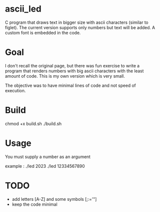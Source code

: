 # ascii_led
C program that draws text in bigger size with ascii characters (similar to figlet). The current version
supports only numbers but text will be added. A custom font is embedded in the code.

# Goal

I don't recall the original page, but there was fun exercise to write a program that renders numbers
with big ascii characters with the least amount of code. This is my own version which is very small.

The objective was to have minimal lines of code and not speed of execution.

# Build

chmod +x build.sh
./build.sh

# Usage

You must supply a number as an argument

example : 
./led 2023
./led 12334567890


# TODO

- add letters [A-Z] and some symbols [;:='"]
- keep the code minimal

